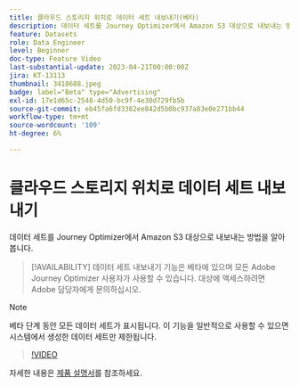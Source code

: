 ```yaml
---
title: 클라우드 스토리지 위치로 데이터 세트 내보내기(베타)
description: 데이터 세트를 Journey Optimizer에서 Amazon S3 대상으로 내보내는 방법을 알아봅니다.
feature: Datasets
role: Data Engineer
level: Beginner
doc-type: Feature Video
last-substantial-update: 2023-04-21T00:00:00Z
jira: KT-13113
thumbnail: 3418688.jpeg
badge: label="Beta" type="Advertising"
exl-id: 17e1d65c-2548-4d50-bc9f-4e30d729fb5b
source-git-commit: eb45fa6fd3382ee842d5b0bc937a83e0e271bb44
workflow-type: tm+mt
source-wordcount: '109'
ht-degree: 6%

---
```


# 클라우드 스토리지 위치로 데이터 세트 내보내기

데이터 세트를 Journey Optimizer에서 Amazon S3 대상으로 내보내는 방법을 알아봅니다.

>[!AVAILABILITY]
>데이터 세트 내보내기 기능은 베타에 있으며 모든 Adobe Journey Optimizer 사용자가 사용할 수 있습니다. 대상에 액세스하려면 Adobe 담당자에게 문의하십시오.

>[!NOTE]
>베타 단계 동안 모든 데이터 세트가 표시됩니다. 이 기능을 일반적으로 사용할 수 있으면 시스템에서 생성한 데이터 세트만 제한됩니다.

>[!VIDEO](https://video.tv.adobe.com/v/3418688/?quality=12&learn=on)

자세한 내용은 [제품 설명서](https://experienceleague.adobe.com/docs/journey-optimizer/using/data-management/datasets/export-datasets.html?lang=en)를 참조하세요.
